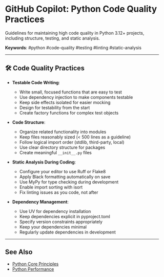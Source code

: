 # GitHub Copilot: Python Code Quality Practices

Guidelines for maintaining high code quality in Python 3.12+ projects, including structure, testing, and static analysis.

**Keywords**: #python #code-quality #testing #linting #static-analysis

---

## 🛠️ Code Quality Practices

* **Testable Code Writing**:
  * Write small, focused functions that are easy to test
  * Use dependency injection to make components testable
  * Keep side effects isolated for easier mocking
  * Design for testability from the start
  * Create factory functions for complex test objects

* **Code Structure**:
  * Organize related functionality into modules
  * Keep files reasonably sized (< 500 lines as a guideline)
  * Follow logical import order (stdlib, third-party, local)
  * Use clear directory structure for packages
  * Create meaningful `__init__.py` files

* **Static Analysis During Coding**:
  * Configure your editor to use Ruff or Flake8
  * Apply Black formatting automatically on save
  * Use MyPy for type checking during development
  * Enable import sorting with isort
  * Fix linting issues as you code, not after

* **Dependency Management**:
  * Use UV for dependency installation
  * Keep dependencies explicit in pyproject.toml
  * Specify version constraints appropriately
  * Keep your dependencies minimal
  * Regularly update dependencies in development

---

## See Also
- [Python Core Principles](/python/python-core-principles.md)
- [Python Performance](/python/python-performance.md)
